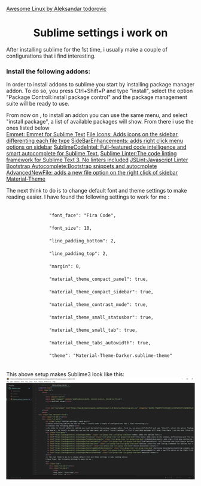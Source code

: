 <a href="https://github.com/aleksandar-todorovic/awesome-linux">Awesome Linux by Aleksandar todorovic</a>





<div class="row container-fluid">
	<div class="col-md-2"></div>
	<div class="col-md-8">
		<h1 align="center">Sublime settings i work on</h1>
		<p>After installing sublime for the 1st time, i usually make a couple of configurations that i find interesting.</p>
		<h3>Install the following addons:</h3>
		<p>In order to install addons to sublime you start by installing package manager addon. To do so, you press Ctrl+Shift+P and type "install", select the option "Package Controll:install package control" and the package management suite will be ready to use. </p>	
		From now on , to install an addon you can use the same menu, and select "install package", a list of available packages will show. From there i use the ones listed below
		<div class="list-group">
		  <a href="https://packagecontrol.io/packages/Emmet" class="list-group-item list-group-item-dark">Emmet: Emmet for Sublime Text</a>
		  <a href="https://packagecontrol.io/packages/FileIcons" class="list-group-item list-group-item-dark">File Icons: Adds icons on the sidebar, differenting each file type</a>
		  <a href="https://packagecontrol.io/packages/SideBarEnhancements" class="list-group-item list-group-item-dark">Side​Bar​Enhancements: adds right click menu options on sidebar</a>
		  <a href="https://packagecontrol.io/packages/SublimeCodeIntel" class="list-group-item list-group-item-dark">SublimeCodeIntel: Full-featured code intelligence and smart autocomplete for Sublime Text.</a>
		  <a href="https://packagecontrol.io/packages/SublimeLinter" class="list-group-item list-group-item-dark">Sublime Linter:The code linting framework for Sublime Text 3. No linters included</a>
		  <a href="https://packagecontrol.io/packages/JSLint" class="list-group-item list-group-item-dark">JSLint:Javascript Linter</a>
		  <a href="https://packagecontrol.io/packages/Bootstrap%204x%20Autocomplete" class="list-group-item list-group-item-dark">Bootstrap Autocomplete:Bootstrap snippets and autocmplete</a>
		  <a href="https://packagecontrol.io/packages/AdvancedNewFile" class="list-group-item list-group-item-dark">AdvancedNewFile: adds a new file option on the right click of sidebar</a>
		  <a href="https://packagecontrol.io/packages/Material%20Theme" class="list-group-item list-group-item-dark">Material-Theme</a>
		</div>
		<p> The next think to do is to change default font and theme settings to make reading easier.
		I have found  the following settings to work for me :
		</p>
		<div class="row">
			<div class="col-md-3"></div>
			<div class="col-md-6">
				<code>
				"font_face": "Fira Code",<br>
				"font_size": 10,<br>
				"line_padding_bottom": 2,<br>
				"line_padding_top": 2,<br>
				"margin": 0,<br>
				"material_theme_compact_panel": true,<br>
				"material_theme_compact_sidebar": true,<br>
				"material_theme_contrast_mode": true,<br>
				"material_theme_small_statusbar": true,<br>
				"material_theme_small_tab": true,<br>
				"material_theme_tabs_autowidth": true,<br>
				"theme": "Material-Theme-Darker.sublime-theme"</code>
			</div>
			<div class="col-md-3"></div>
		</div>
<br>
<br>
This above setup makes Sublime3 look like this:
<img src="sublime.jpg"	width="800px">
	</div>
	<div class="col-md-2"></div>
</div>
</html>